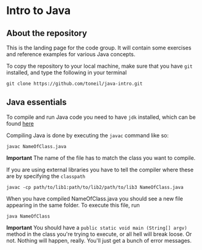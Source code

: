 # Intro to Java

## About the repository

This is the landing page for the code group. It will contain some exercises and reference examples for various Java concepts.

To copy the repository to your local machine, make sure that you have `git` installed, and type the following in your terminal 

```
git clone https://github.com/toneil/java-intro.git
```

## Java essentials

To compile and run Java code you need to have `jdk` installed, which can be found [here](http://www.oracle.com/technetwork/java/javase/downloads/jdk7-downloads-1880260.html)

Compiling Java is done by executing the `javac` command like so:

```
javac NameOfClass.java
```

**Important**
The name of the file has to match the class you want to compile.

If you are using external libraries you have to tell the compiler where these are by specifying the `classpath`

```
javac -cp path/to/lib1:path/to/lib2/path/to/lib3 NameOfClass.java
```

When you have compiled NameOfClass.java you should see a new file appearing in the same folder. To execute this file, run

```
java NameOfClass
```

**Important**
You should have a `public static void main (String[] argv)` method in the class you're trying to execute, or all hell will break loose. Or not. Nothing will happen, really. You'll just get a bunch of error messages.

